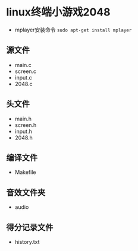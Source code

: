 # linux终端小游戏2048
- mplayer安装命令
`sudo apt-get install mplayer`
## 源文件
- main.c
- screen.c
- input.c
- 2048.c
## 头文件
- main.h
- screen.h
- input.h
- 2048.h
## 编译文件
- Makefile
## 音效文件夹
- audio
## 得分记录文件
- history.txt